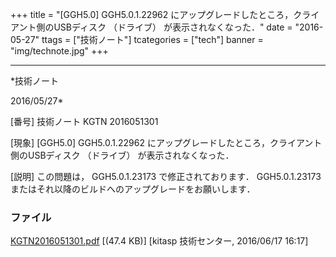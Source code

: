 ﻿+++
title = "[GGH5.0] GGH5.0.1.22962 にアップグレードしたところ，クライアント側のUSBディスク （ドライブ） が表示されなくなった．"
date = "2016-05-27"
ttags = ["技術ノート"]
tcategories = ["tech"]
banner = "img/technote.jpg"
+++

-----------------------------------------------------------------------------------------------------------------------------

*技術ノート

2016/05/27*


[番号]
技術ノート KGTN 2016051301

[現象]
[GGH5.0] GGH5.0.1.22962
にアップグレードしたところ，クライアント側のUSBディスク （ドライブ）
が表示されなくなった．

[説明]
この問題は， GGH5.0.1.23173 で修正されております． GGH5.0.1.23173
またはそれ以降のビルドへのアップグレードをお願いします．


### ファイル

 
 


[KGTN2016051301.pdf](http://techreport.kitasp.net/attachments/download/2643/KGTN2016051301.pdf)
 [(47.4 KB)] [kitasp 技術センター, 2016/06/17
16:17]


 


 

